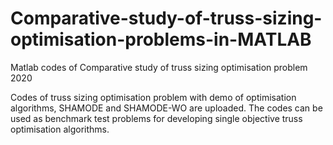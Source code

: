 # Comparative-study-of-truss-sizing-optimisation-problems-in-MATLAB
Matlab codes of Comparative study of truss sizing optimisation problem 2020

Codes of truss sizing optimisation problem with demo of optimisation algorithms,
SHAMODE and SHAMODE-WO are uploaded. The codes can be used as benchmark test problems
for developing single objective truss optimisation algorithms.
